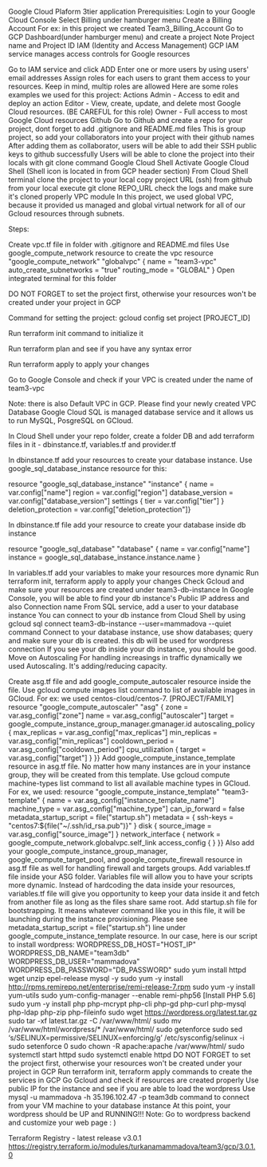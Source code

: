 Google Cloud Plaform 3tier application Prerequisities: Login to your Google Cloud Console Select Billing under hamburger menu Create a Billing Account For ex: in this project we created Team3_Billing_Account Go to GCP Dashboard(under hamburger menu) and create a project Note Project name and Project ID IAM (Identity and Access Management) GCP IAM service manages access controls for Google resources

Go to IAM service and click ADD Enter one or more users by using users' email addresses Assign roles for each users to grant them access to your resources. Keep in mind, multip roles are allowed Here are some roles examples we used for this project: Actions Admin - Access to edit and deploy an action Editor - View, create, update, and delete most Google Cloud resources. (BE CAREFUL for this role) Owner - Full access to most Google Cloud resources Github Go to Github and create a repo for your project, dont forget to add .gitignore and README.md files This is group project, so add your collaborators into your project with their github names After adding them as collaborator, users will be able to add their SSH public keys to github successfully Users will be able to clone the project into their locals with git clone command Google Cloud Shell Activate Google Cloud Shell (Shell icon is located in from GCP header section) From Cloud Shell terminal clone the project to your local copy project URL (ssh) from github from your local execute git clone REPO_URL check the logs and make sure it's cloned properly VPC module In this project, we used global VPC, because it provided us managed and global virtual network for all of our Gcloud resources through subnets.

Steps:

Create vpc.tf file in folder with .gitignore and README.md files Use google_compute_network resource to create the vpc resource "google_compute_network" "globalvpc" { name = "team3-vpc" auto_create_subnetworks = "true" routing_mode = "GLOBAL" } Open integrated terminal for this folder

DO NOT FORGET to set the project first, otherwise your resources won't be created under your project in GCP

Command for setting the project: gcloud config set project [PROJECT_ID]

Run terraform init command to initialize it

Run terraform plan and see if you have any syntax error

Run terraform apply to apply your changes

Go to Google Console and check if your VPC is created under the name of team3-vpc

Note: there is also Default VPC in GCP. Please find your newly created VPC Database Google Cloud SQL is managed database service and it allows us to run MySQL, PosgreSQL on GCloud.

In Cloud Shell under your repo folder, create a folder DB and add terraform files in it - dbinstance.tf, variables.tf and provider.tf

In dbinstance.tf add your resources to create your database instance. Use google_sql_database_instance resource for this:

resource "google_sql_database_instance" "instance" { name = var.config["name"] region = var.config["region"] database_version = var.config["database_version"] settings { tier = var.config["tier"] } deletion_protection = var.config["deletion_protection"]}

In dbinstance.tf file add your resource to create your database inside db instance

resource "google_sql_database" "database" { name = var.config["name"] instance = google_sql_database_instance.instance.name }

In variables.tf add your variables to make your resources more dynamic Run terraform init, terraform apply to apply your changes Check Gcloud and make sure your resources are created under team3-db-instance In Google Console, you will be able to find your db instance's Public IP address and also Connection name From SQL service, add a user to your database instance You can connect to your db instance from Cloud Shell by using gcloud sql connect team3-db-instance --user=mammadova --quiet command Connect to your database instance, use show databases; query and make sure your db is created. this db will be used for wordpress connection If you see your db inside your db instance, you should be good. Move on Autoscaling For handling increasings in traffic dynamically we used Autoscaling. It's adding/reducing capacity.

Create asg.tf file and add google_compute_autoscaler resource inside the file. Use gcloud compute images list command to list of available images in GCloud. For ex: we used centos-cloud/centos-7. [PROJECT/FAMILY] resource "google_compute_autoscaler" "asg" { zone = var.asg_config["zone"] name = var.asg_config["autoscaler"] target = google_compute_instance_group_manager.gmanager.id autoscaling_policy { max_replicas = var.asg_config["max_replicas"] min_replicas = var.asg_config["min_replicas"] cooldown_period = var.asg_config["cooldown_period"] cpu_utilization { target = var.asg_config["target"] } }} Add google_compute_instance_template resource in asg.tf file. No matter how many instances are in your instance group, they will be created from this template. Use gcloud compute machine-types list command to list all available machine types in GCloud. For ex, we used: resource "google_compute_instance_template" "team3-template" { name = var.asg_config["instance_template_name"] machine_type = var.asg_config["machine_type"] can_ip_forward = false metadata_startup_script = file("startup.sh") metadata = { ssh-keys = "centos7:${file("~/.ssh/id_rsa.pub")}" } disk { source_image = var.asg_config["source_image"] } network_interface { network = google_compute_network.globalvpc.self_link access_config { } }} Also add your google_compute_instance_group_manager, google_compute_target_pool, and google_compute_firewall resource in asg.tf file as well for handling firewall and targets groups. Add variables.tf file inside your ASG folder. Variables file will allow you to have your scripts more dynamic. Instead of hardcoding the data inside your resources, variables.tf file will give you opportunity to keep your data inside it and fetch from another file as long as the files share same root. Add startup.sh file for bootstrapping. It means whatever command like you in this file, it will be launching during the instance provisioning. Please see metadata_startup_script = file("startup.sh") line under google_compute_instance_template resource. In our case, here is our script to install wordpress: WORDPRESS_DB_HOST="HOST_IP" WORDPRESS_DB_NAME="team3db" WORDPRESS_DB_USER="mammadova" WORDPRESS_DB_PASSWORD="DB_PASSWORD" sudo yum install httpd wget unzip epel-release mysql -y sudo yum -y install http://rpms.remirepo.net/enterprise/remi-release-7.rpm sudo yum -y install yum-utils sudo yum-config-manager --enable remi-php56 [Install PHP 5.6] sudo yum -y install php php-mcrypt php-cli php-gd php-curl php-mysql php-ldap php-zip php-fileinfo sudo wget https://wordpress.org/latest.tar.gz sudo tar -xf latest.tar.gz -C /var/www/html/ sudo mv /var/www/html/wordpress/* /var/www/html/ sudo getenforce sudo sed ‘s/SELINUX=permissive/SELINUX=enforcing/g’ /etc/sysconfig/selinux -i sudo setenforce 0 sudo chown -R apache:apache /var/www/html/ sudo systemctl start httpd sudo systemctl enable httpd DO NOT FORGET to set the project first, otherwise your resources won't be created under your project in GCP Run terraform init, terraform apply commands to create the services in GCP Go Gcloud and check if resources are created properly Use public IP for the instance and see if you are able to load the wordpress Use mysql -u mammadova -h 35.196.102.47 -p team3db command to connect from your VM machine to your database instance At this point, your wordpress should be UP and RUNNING!!! Note: Go to wordpress backend and customize your web page : )

Terraform Registry - latest release v3.0.1 https://registry.terraform.io/modules/turkanamammadova/team3/gcp/3.0.1.0
